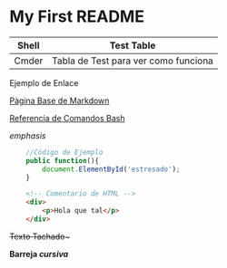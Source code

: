 # My First README

| Shell | Test Table |
|-------|------------|
|Cmder  | Tabla de Test para ver como funciona|

Ejemplo de Enlace

[Pàgina Base de Markdown](https://github.com/adam-p/markdown-here/wiki/Markdown-Cheatsheet)

[Referencia de Comandos Bash](https://courses.cs.washington.edu/courses/cse391/16sp/bash.html)

*emphasis*

```javascript
    //Código de Ejemplo
    public function(){
        document.ElementById('estresado');
    }
```

```html
    <!-- Comentario de HTML -->
    <div>
        <p>Hola que tal</p>
    </div>
```

~~Texto Tachado~~~

**Barreja _cursiva_**
